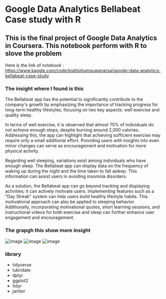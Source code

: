 # Google Data Analytics Bellabeat Case study with R

## This is the final project of Google Data Analytics in Coursera. This notebook perform with R to slove the problem
Here is the link of notebook : https://www.kaggle.com/code/kiattiphumsuwanarsa/google-data-analytics-bellabeat-case-study

### The insight where I found is this

The Bellabeat app has the potential to significantly contribute to the company's growth by emphasizing the importance of tracking progress for long-term healthy lifestyles, focusing on two key aspects: well exercise and quality sleep.

In terms of well exercise, it is observed that almost 75% of individuals do not achieve enough steps, despite burning around 2,000 calories. Addressing this, the app can highlight that achieving sufficient exercise may require only a small additional effort. Providing users with insights into even minor changes can serve as encouragement and motivation for more physical activity.

Regarding well sleeping, variations exist among individuals who have enough sleep. The Bellabeat app can display data on the frequency of waking up during the night and the time taken to fall asleep. This information can assist users in avoiding insomnia disorders.

As a solution, the Bellabeat app can go beyond tracking and displaying activities; it can actively motivate users. Implementing features such as a "Day Streak" system can help users build healthy lifestyle habits. This motivational approach can also be applied to sleeping behavior. Additionally, incorporating motivational quotes, short learning sessions, and instructional videos for both exercise and sleep can further enhance user engagement and encouragement.

### The grapgh this show more insight
![image](https://github.com/KiattiphumSuw/Google-Data-Analytics-Bellabeat-Case-study-with-R/assets/83391695/4661c3fb-3505-4c44-9778-83606f096486)
![image](https://github.com/KiattiphumSuw/Google-Data-Analytics-Bellabeat-Case-study-with-R/assets/83391695/d45e09bf-7b0c-4e50-a36e-e4682e6679b4)
![image](https://github.com/KiattiphumSuw/Google-Data-Analytics-Bellabeat-Case-study-with-R/assets/83391695/8244a8f5-2460-4dcf-b49b-05f56eeb244e)

### library
* tidyverse
* lubridate
* dplyr
* ggplot2
* tidyr
* janitor
